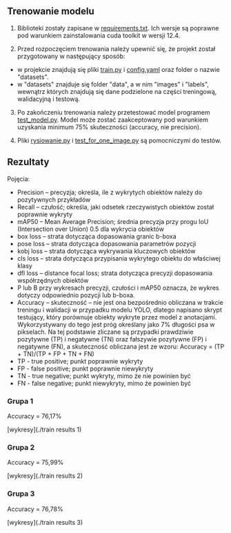 ## Trenowanie modelu

1. Biblioteki zostały zapisane w [requirements.txt](./requirements.txt). Ich wersje są poprawne pod warunkiem zainstalowania cuda toolkit w wersji 12.4.

2. Przed rozpoczęciem trenowania należy upewnić się, że projekt został przygotowany w następujący sposób:
- w projekcie znajdują się pliki [train.py](./train.py) i [config.yaml](./config.yaml) oraz folder o nazwie "datasets".
- w "datasets" znajduje się folder "data", a w nim "images" i "labels", wewnątrz których znajdują się dane podzielone na części treningową, walidacyjną i testową.

3. Po zakończeniu trenowania należy przetestować model programem [test_model.py](./test_model.py). Model może zostać zaakceptowany pod warunkiem uzyskania minimum 75% skuteczności (accuracy, nie precision).

4. Pliki [rysiowanie.py](./rysiowanie.py) i [test_for_one_image.py](./test_for_one_image.py) są pomocniczymi do testów.

## Rezultaty

Pojęcia: 
- Precision – precyzja; określa, ile z wykrytych obiektów należy do pozytywnych przykładów 
- Recall – czułość; określa, jaki odsetek rzeczywistych obiektów został poprawnie wykryty 
- mAP50 – Mean Average Precision; średnia precyzja przy progu IoU (Intersection over Union) 0.5 dla wykrycia obiektów 
- box loss – strata dotycząca dopasowania granic b-boxa 
- pose loss – strata dotycząca dopasowania parametrów pozycji 
- kobj loss – strata dotycząca wykrywania kluczowych obiektów 
- cls loss – strata dotycząca przypisania wykrytego obiektu do właściwej klasy 
- dfl loss – distance focal loss; strata dotycząca precyzji dopasowania współrzędnych obiektów 
- P lub B przy wykresach precyzji, czułości i mAP50 oznacza, że wykres dotyczy odpowiednio pozycji lub b-boxa. 
- Accuracy – skuteczność – nie jest ona bezpośrednio obliczana w trakcie treningu i walidacji w przypadku modelu YOLO, dlatego napisano skrypt testujący, który porównuje obiekty wykryte przez model z anotacjami. Wykorzystywany do tego jest próg określany jako 7% długości psa w pikselach. Na tej podstawie zliczane są przypadki prawdziwie pozytywne (TP) i negatywne (TN) oraz fałszywie pozytywne (FP) i negatywne (FN), a skuteczność obliczana jest ze wzoru: Accuracy = (TP + TN)/(TP + FP + TN + FN)
- TP - true positive; punkt poprawnie wykryty
- FP - false positive; punkt poprawnie niewykryty
- TN - true negative; punkt wykryty, mimo że nie powinien być
- FN - false negative; punkt niewykryty, mimo że powinien być

### Grupa 1
Accuracy = 76,17%

[wykresy](./train results 1)

### Grupa 2
Accuracy = 75,99%

[wykresy](./train results 2)

### Grupa 3
Accuracy = 76,78%

[wykresy](./train results 3)